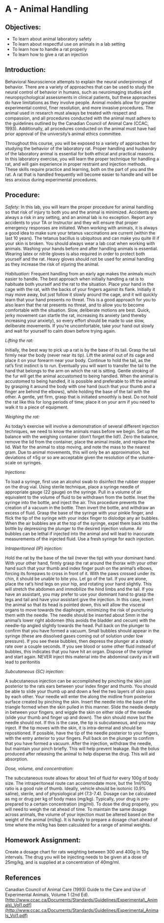 # A - Animal Handling

## Objectives:

* To learn about animal laboratory safety
* To learn about respectful use on animals in a lab setting
* To learn how to handle a rat properly
* To learn how to give a rat an injection

## Introduction:

Behavioral Neuroscience attempts to explain the neural underpinnings of behavior. There are a variety of approaches that can be used to study the neural control of behavior in humans, such as neuroimaging studies and neuropsychological assessments in clinical patients, but these approaches do have limitations as they involve people. Animal models allow for greater experimental control, finer resolution, and more invasive procedures. The animal used in research must always be treated with respect and compassion, and all procedures conducted with the animal must adhere to the guidelines outlined by the Canadian Council of Animal Care \(CCAC, 1993\). Additionally, all procedures conducted on the animal must have had prior approval of the university’s animal ethics committee.

Throughout this course, you will be exposed to a variety of approaches for studying the behavior of the laboratory rat. Proper handling and husbandry of the laboratory animal is essential for both ethical and practical reasons. In this laboratory exercise, you will learn the proper technique for handling a rat, and will gain experience in proper restraint and injection methods. These skills require practice and learning, both on the part of you and the rat. A rat that is handled frequently will become easier to handle and will be less anxious during experimental procedures.

## Procedure:

_Safety:_ In this lab, you will learn the proper procedure for animal handling so that risk of injury to both you and the animal is minimized. Accidents are always a risk in any setting, and an animal lab is no exception. Report any accidents to your TA or Instructor and they will ensure that proper emergency responses are initiated. When working with animals, it is always a good idea to make sure your tetanus vaccinations are current \(within the last 10 years\). The tetanus bacillus is ubiquitous and can make you quite ill if your skin is broken. You should always wear a lab coat when working with animals. Washing your hands before and after handling animals is essential. Wearing latex or nitrile gloves is also required in order to protect both yourself and the rat. Heavy gloves should not be used for animal handling as they increase the risk of injuring the animal.

_Habituation:_ Frequent handling from an early age makes the animals much easier to handle. The best approach when initially handling a rat is to habituate both yourself and the rat to the situation. Place your hand in the cage with the rat, with the backs of your fingers against its flank. Initially it may move away, but just follow it slowly around the cage, and it will quickly learn that your hand presents no threat. This is a good approach for you to also learn that the rat presents no threat, and to allow you to become comfortable with the situation. Slow, deliberate motions are best. Quick, jerky movement can startle the rat, increasing its anxiety \(and thereby increasing your anxiety\), so every effort should be made to use slow, deliberate movements. If you’re uncomfortable, take your hand out slowly and wait for yourself to calm down before trying again.

_Lifting the rat:_

Initially, the best way to pick up a rat is by the base of its tail. Grasp the tail firmly near the body \(never near its tip\). Lift the animal out of its cage and place it on your forearm near your body. Continue to hold the tail, as the rat’s first instinct is to run. Eventually you will want to transfer the tail to the hand that belongs to the arm on which the rat is sitting. Gentle stroking of the fur will get the animal accustomed to being handled. When the animal is accustomed to being handled, it is possible and preferable to lift the animal by grasping it around the body with one hand \(such that your thumb and a finger are behind the elbows\), while holding the base of the tail with the other. A gentle, yet firm, grasp that is initiated smoothly is best. Do not hold the rat like this for long periods of time; place it on your arm if you need to walk it to a piece of equipment.

_Weighing the rat:_

As today’s exercise will involve a demonstration of several different injection techniques, we need to know the animals mass before we begin. Set up the balance with the weighing container \(don’t forget the lid!\). Zero the balance, remove the lid from the container, place the animal inside, and replace the lid. Wait for the animal to stop moving, and note the mass to the nearest gram. Due to animal movements, this will only be an approximation, but deviations of ±5g or so are acceptable given the resolution of the volume-scale on syringes.

_Injections:_

To load a syringe, first use an alcohol swab to disinfect the rubber stopper on the drug vial. Using sterile technique, place a syringe needle of appropriate gauge \(22 gauge\) on the syringe. Pull in a volume of air equivalent to the volume of fluid to be withdrawn from the bottle. Inset the syringe into the bottle, and inject the air. This procedure prevents the creation of a vacuum in the bottle. Then invert the bottle, and withdraw an excess of fluid. Grasp the base of the syringe with your pinkie finger, and flick the tip of the syringe with your index finger to dislodge any air bubbles. When the air bubbles are at the top of the syringe, expel them back into the bottle by depressing the plunger to the desired injection volume. Air bubbles can be lethal if injected into the animal and will lead to inaccurate measurements of the injected fluid. Use a fresh syringe for each injection.

_Intraperitoneal \(IP\) injection:_

Hold the rat by the base of the tail \(never the tip\) with your dominant hand. With your other hand, firmly grasp the rat around the thorax with your other hand such that your thumb and index finger push on the animal’s elbows, forcing its forepaws to cross in front of it. With the paws crossed under its chin, it should be unable to bite you. Let go of the tail. If you are alone, place the rat’s hind legs on your hip, and rotating your hand slightly. This will stretch the abdomen and immobilize the hind limbs and the tail. If you have an assistant, you may prefer to use your dominant hand to grasp the legs and tail and have your assistant give the injection. In this case, invert the animal so that its head is pointed down, this will allow the visceral organs to move towards the diaphragm, minimizing the risk of puncturing them with the needle. The needle should be inserted about 5mm in the animal’s lower right abdomen \(this avoids the bladder and cecum\) with the needle-tip angled slightly towards the head. Pull back on the plunger to confirm that you have formed a vacuum. Small bubbles should appear in the syringe \(these are dissolved gases coming out of solution under low pressure\). If you see these bubbles, then depress the plunger at a steady rate over a couple seconds. If you see blood or some other fluid instead of bubbles, this indicates that you have hit an organ. Dispose of the syringe and start again. NEVER inject this material into the abdominal cavity as it will lead to peritonitis

_Subcutaneous \(SC\) injection:_

A subcutaneous injection can be accomplished by pinching the skin just posterior to the rats ears between your index finger and thumb. You should be able to slide your thumb up and down a feel the two layers of skin pass by each other. Your needle will enter the along the midline from posterior surface created by pinching the skin. Insert the needle into the base of the triangle formed when the skin pulled in this manner. Slide the needle deeply in between your fingers, and wiggle the skin on either side of the needle \(slide your thumb and finger up and down\). The skin should move but the needle should not. If this is the case, the tip is subcutaneous, and you may inject. If the tip moves with the skin, it is intra-dermal and should be repositioned. If possible, have the tip of the needle posterior to your fingers, with the entry anterior to your fingers. Pull back on the plunger to confirm that you have formed a vacuum. After the injection, withdraw the needle, but maintain your pinch briefly. This will help prevent leakage. Rub the bolus produced after releasing the animal to help disperse the drug. This will aid absorption.

_Dose, volume, and concentration:_

The subcutaneous route allows for about 1ml of fluid for every 100g of body size. The intraperitoneal route can accommodate more, but the 1ml/100g ratio is a good rule of thumb. Ideally, vehicle should be isotonic \(0.9% saline\), sterile, and of physiological pH \(7.3-7.4\). Dosage can be calculated as mg or drug per kg of body mass \(mg/kg\). Typically, your drug is pre-prepared to a certain concentration \(mg/ml\). To dose the drug properly, you will need to weigh the rat ahead of time. To maintain the same dosage across animals, the volume of your injection must be altered based on the weight of the animal \(ml/kg\). It is handy to prepare a dosage chart ahead of time where the ml/kg has been calculated for a range of animal weights.

## Homework Assignment:

Create a dosage chart for rats weighting between 300 and 400g in 10g intervals. The drug you will be injecting needs to be given at a dose of 25mg/kg, and is supplied at a concentration of 40mg/ml.

## References

Canadian Council of Animal Care \(1993\) Guide to the Care and Use of Experimental Animals, Volume 1 \(2nd Ed\). [http://www.ccac.ca/Documents/Standards/Guidelines/Experimental\_Animals\_Vol1.pdf](http://www.ccac.ca/Documents/Standards/Guidelines/Experimental_Animals_Vol1.pdf)


